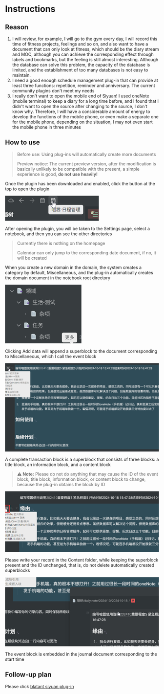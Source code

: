 # Instructions

## Reason

1. I will review, for example, I will go to the gym every day, I will record this time of fitness projects, feelings and so on, and also want to have a document that can only look at fitness, which should be the diary stream and MOC, although you can achieve the corresponding effect through labels and bookmarks, but the feeling is still almost interesting. Although the database can solve this problem, the capacity of the database is limited, and the establishment of too many databases is not easy to maintain.
2. I need a good enough schedule management plug-in that can provide at least three functions: repetition, reminder and anniversary. The current community plugins don't meet my needs
3. I really don't want to open the mobile end of Siyuan! I used oneNote (mobile terminal) to keep a diary for a long time before, and I found that I didn't want to open the source after changing to the source, I don't know why. Therefore, I will have a considerable amount of energy to develop the functions of the mobile phone, or even make a separate one for the mobile phone, depending on the situation, I may not even start the mobile phone in three minutes

## How to use

> Before use: Using plug-ins will automatically create more documents
>
> Preview notice: The current preview version, after the modification is basically unlikely to be compatible with the present, a simple experience is good, **do not use heavily!**

Once the plugin has been downloaded and enabled, click the button at the top to open the plugin

![Click the plugin button to open the plugin](asset/自述/image-20241018164802-6p9szpf.png "Click the plugin button to open the plugin ")


After opening the plugin, you will be taken to the Settings page, select a notebook, and then you can see the other directories

> Currently there is nothing on the homepage
>
> Calendar can only jump to the corresponding date document, if no, it will be created

When you create a new domain in the domain, the system creates a category by default, Miscellaneous, and the plug-in automatically creates the domain document in the notebook root directory

![asset/image-20241018175239-cbdc9zz.png](asset/自述/image-20241018175239-cbdc9zz.png)

Clicking Add data will append a superblock to the document corresponding to Miscellaneous, which I call the event block

![A complete transaction block](asset/自述/image-20241018164635-s59jfcd.png "a complete transaction block ")

A complete transaction block is a superblock that consists of three blocks: a title block, an information block, and a content block

> **⚠️ Note:**  Please do not do anything that may cause the ID of the event block, title block, information block, or content block to change, because the plug-in obtains the block by ID

![Fast content in transaction block](asset/自述/image-20241018165108-auip9xq.png "Fast content in transaction block ")

Please write your record in the Content folder, while keeping the superblock present and the ID unchanged, that is, do not delete automatically created superblocks

![image](asset/自述/image-20241018174705-xegcujg.png)

The event block is embedded in the journal document corresponding to the start time

## Follow-up plan

Please click [blatant siyuan plug-in](https://github.com/users/kuangdongksk/projects/5)
